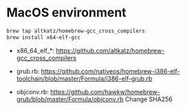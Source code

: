 # MacOS environment

``` bash
brew tap altkatz/homebrew-gcc_cross_compilers
brew install x64-elf-gcc
```

* x86_64_elf_*:
    <https://github.com/altkatz/homebrew-gcc_cross_compilers>

* grub.rb:
    <https://github.com/nativeos/homebrew-i386-elf-toolchain/blob/master/Formula/i386-elf-grub.rb>

* objconv.rb:
    <https://github.com/hawkw/homebrew-grub/blob/master/Formula/objconv.rb>
    Change SHA256